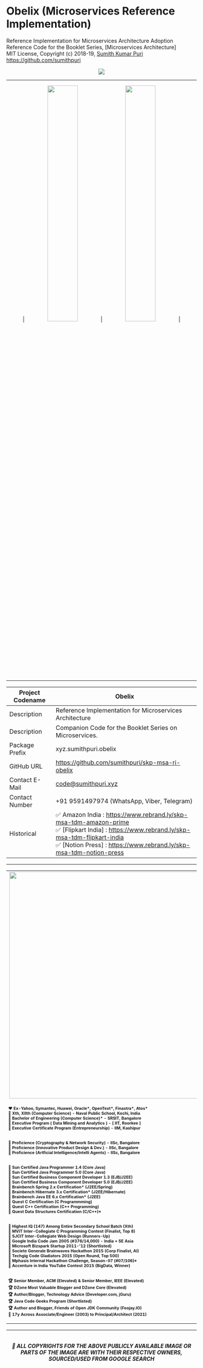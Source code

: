 # Obelix (Microservices Reference Implementation) 
Reference Implementation for Microservices Architecture Adoption <br>
Reference Code for the Booklet Series, [Microservices Architecture]
<br>
MIT License, Copyright (c) 2018-19, <a href="https://www.cakeresume.com/sumith-kumar-puri">Sumith Kumar Puri</a><br>
https://github.com/sumithpuri 
<br>

<p align='center'>
<img src='https://drive.google.com/uc?export=view&id=1E5EKSCMw5VKz3LHP1n48f6xFFmfEEMjo'>
</p>

<hr>

<div align="center">

|<img src='https://drive.google.com/uc?export=view&id=1EIyP30c5Ud5mawAcY1ZzkKwnjN9Wh0HR' width='40%'>|<img src='https://drive.google.com/uc?export=view&id=1EFcK1TudgFtL2fQS0xivSMXvKNrMr9xv' width='40%'>|
	
</div>

<hr>

<div align="center">
	
	
|Project Codename|Obelix|
|--|--|
| Description | Reference Implementation for Microservices Architecture |
| Description | Companion Code for the Booklet Series on Microservices. |
| Package Prefix|xyz.sumithpuri.obelix|
|GitHub URL|https://github.com/sumithpuri/skp-msa-ri-obelix|
|Contact E-Mail  |code@sumithpuri.xyz |
|Contact Number|+91 9591497974 (WhatsApp, Viber, Telegram)|
|Historical|✅ Amazon India : https://www.rebrand.ly/skp-msa-tdm-amazon-prime <br />✅ [Flipkart India] : https://www.rebrand.ly/skp-msa-tdm-flipkart-india &nbsp; <br />✅ [Notion Press] : https://www.rebrand.ly/skp-msa-tdm-notion-press </b><br /> |
	

</div>

<hr>

<div align='center'>
<table>
  <tr>
    <td align='center'> <img src="https://drive.google.com/uc?export=view&id=173lnbZRV2cCDLv63j6zrBJJMdKeGSDKe" width = 600x ></td></tr>
	  <tr>
    <td style='font-size:8pt'> <h4> ❤️ Ex-Yahoo, Symantec, Huawei, Oracle*, OpenText*, Finastra*, Atos*<br/> 🧡 Xth, XIIth (Computer Science) - Naval Public School, Kochi, India <br/> 💛 Bachelor of Engineering (Computer Science)* - SRSIT, Bangalore <br/>💜 Executive Program ( Data Mining and Analytics ) - <b>[ IIT, Roorkee ]</b> <br/> 💚 Executive Certificate Program (Entrepreneurship) - <b>IIM, Kashipur</b> <br/><br/><br/>  💙 Proficience (Cryptography & Network Security) - <b>IISc, Bangalore</b> <br/> 🤎 Proficience (Innovative Product Design & Dev.) - <b>IISc, Bangalore</b> <br/> 🖤 Proficience (Artficial Intelligence/Intelli Agents) - <b>IISc, Bangalore</b> <br/> <br/><br/> 💎 Sun Certified Java Programmer 1.4 (Core Java) <br/> 💎 Sun Certified Java Programmer 5.0 (Core Java)<br/> 💎 Sun Certified Business Component Developer 1.3 (EJB/J2EE)<br/>  💎 Sun Certified Business Component Developer 5.0 (EJB/J2EE)  <br/>  💎 Brainbench Spring 2.x Certification* (J2EE/Spring)  <br/> 💎 Brainbench Hibernate 3.x Certification* (J2EE/Hibernate) <br/> 💎 Brainbench Java EE 6.x Certification* (J2EE) <br/> 💎 Quest C Certification (C Programmming) <br/> 💎 Quest C++ Certification (C++ Programming) <br/> 💎 Quest Data Structures Certification (C/C++)* <br/><br/><br/> 
🏁 Highest IQ (147) Among Entire Secondary School Batch (Xth) <br/> 🏁 MVIT Inter-Collegiate C Programming Contest (Finalist, Top 8) <br/> 🏁 SJCIT Inter-Collegiate Web Design (Runners-Up) <br/> 🏁 Google India Code Jam 2005 (#376/14,000) - India + SE Asia <br/> 🏁 Microsoft Bizspark Startup 2011-'12 (Shortlisted) <br/> 🏁 Societe Generale Brainwaves Hackathon 2015 (Corp Finalist, AI) <br/> 🏁 Techgig Code Gladiators 2015 (Open Round, Top 500) <br/> 🏁 Mphasis Internal Hackathon Challenge, Season-07 (#07/106)* <br/> 🏁 Accenture in India YouTube Contest 2015 (BigData, Winner) <br/><br/><br/> 🏆 Senior Member, ACM (Elevated) & Senior Member, IEEE (Elevated) <br/>🏆 DZone Most Valuable Blogger and DZone Core (Elevated) <br/>  🏆 Author/Blogger, Technology Advice (Developer.com, jGuru) <br/> 🏆 Java Code Geeks Program (Shortlisted) <br/> 🏆 Author and Blogger, Friends of Open JDK Community (Foojay.IO) <br/> 🎯 17y Across Associate/Engineer (2003) to Principal/Architect (2021)</h4></td></tr>
</table>

<hr>

<h6 align="center">
</h6>
<h5 align='center' color='blue'>🔴 ALL COPYRIGHTS FOR THE ABOVE PUBLICLY AVAILABLE IMAGE OR PARTS OF THE IMAGE ARE WITH THEIR RESPECTIVE OWNERS, SOURCED/USED FROM GOOGLE SEARCH</h5>
